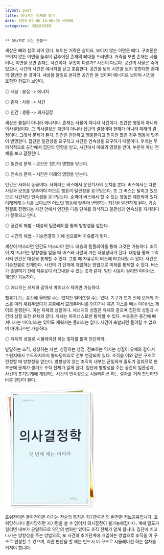 ```yaml
---
layout: post
title: 에너지는 유체와 같다
date: 2015-02-06 14:00:35 +0900
categories: 깨달음의대화
---
```

 




    ** 에너지로 보는 관점** 

  


세상은 뼈와 살로 되어 있다. 보이는 거죽은 살이요, 보이지 않는 이면은 뼈다. 구조론은 보이지 않는 이면을 들추어 감추어진 존재의 뼈대를 드러낸다. 거죽을 보면 존재는 사물이나, 이면을 보면 존재는 사건이다. 무엇이 다른가? 시간이 다르다. 공간의 사물은 죽어있으나, 시간의 사건은 에너지를 싣고 호흡한다. 공간을 보되 시간을 보지 못한다면 존재의 절반만 본 것이다. 세상을 물질로 본다면 공간만 본 것이며 에너지로 보아야 시간을 포함한 전모가 보인다. 

  


◎ 세상 : 물질 -> 에너지   
      
◎ 존재 : 사물 -> 사건   
      
◎ 인간 : 행동 -> 의사결정 

  


세상은 물질이 아니라 에너지다. 존재는 사물이 아니라 사건이다. 인간은 행동이 아니라 의사결정이다. 그 의사결정은 개인이 아니라 집단의 결정이며 현재가 아니라 미래의 결정이다. 그래서 문제가 된다. 인간은 판단하고 행동한다고 믿지만 많은 경우 행동에 맞추어 변명한다. 집단은 일관성을 요구하고 시간은 연속성을 요구하기 때문이다. 우리는 무의식적으로 공간에서 집단의 영향을 받고, 시간에서 미래의 영향을 받아, 부분이 아닌 전체를 보고 결정한다. 

  


◎ 일관성 문제 – 공간은 집단의 영향을 받는다.   
      
◎ 연속성 문제 – 시간은 미래의 영향을 받는다. 

  


인간은 사회적 동물이다. 사회라는 버스에서 운전기사의 눈치를 본다. 버스에서는 다른 사람과 보조를 맞추어야 하므로 행동의 일관성을 요구받는다. 또 그 버스는 달리고 있으므로 시간적인 연속성을 요구받는다. 승객이 버스에서 할 수 있는 행동은 제한되어 있다. 이래저래 눈치를 보다보면 어느덧 행동에 맞추어 변명하는 자신을 발견하게 된다. 기승전결로 진행되는 사건 안에서 인간은 다음 단계를 의식하고 일관성과 연속성을 지키려다가 잘못되고 만다. 

  


◎ 공간의 해법 - 대승의 팀플레이를 통해 방향성을 얻는다.   
      
◎ 시간의 해법 - 기승전결의 기에 섬으로써 자유롭게 된다. 

  


세상이 버스라면 인간도 버스라야 한다. 대승의 팀플레이를 통해 그것은 가능하다. 조직이 치고나가는 방향성을 얻을 때 버스와 나란히 가는 대칭상태가 된다. 대칭을 통해 교착시켜 인간은 대상을 통제할 수 있다. 그럴 때 자유로이 버스에 타고내릴 수 있다. 사건은 기승전결로 전개한다. 사건의 기 단계에 개입하는 방법으로 미래를 통제할 수 있다. 버스가 출발하기 전에 자유로이 타고내릴 수 있는 것과 같다. 일단 시동이 걸리면 마이너스 개입만 가능하다. 

  


◎ 에너지는 유체와 같아서 마이너스 제어만 가능하다. 

  


헬륨기구는 중간에 올라탈 수는 없지만 떨어뜨릴 수는 있다. 기구가 뜨기 전에 모래와 가스를 미리 채워두었다가 공중에서 모래주머니를 던지거나 혹은 가스를 빼는 마이너스 제어로 운행한다. 이는 유체의 성질이다. 에너지의 성질은 유체와 같으며 집단의 성질과 사건의 성질 또한 유체와 같다. 유체는 마이너스로만 통제할 수 있다. 수돗물은 중간에 빠져나가는 마이너스는 있어도 채워지는 플러스는 없다. 사건이 촉발되면 돌이킬 수 없으며 마이너스만 가능하다. 

  


◎ 유체의 성질로 시뮬레이션 하는 절차를 밟아 판단하라. 

  


발달하는 조직, 팽창하는 자본, 성장하는 생명, 진보하는 역사는 성질이 유체와 같아서 수원지에서 수도꼭지까지 통짜덩어리로 전부 연결되어 있다. 조직을 이와 같은 구조로 편성할 때 방향성을 얻는다. 방향성이 있는 조직의 내부는 균일하게 밀도가 걸리므로 한 부분에 문제가 생겨도 조직 전체가 알게 된다. 집단에 방향성을 주는 공간의 일관성과, 사건의 초기단계에 개입하는 시간의 연속성으로 시뮬레이션 하는 절차를 거쳐 판단하면 바른 판단이 된다. 

  



<img src="files/attach/images/198/966/563/111.JPG" alt="111.JPG" width="300" height="397" />   


  


포위전이든 돌파전이든 이기는 전술의 특징은 자기편끼리의 완전한 정보공유입니다. 포위당하거나 돌파당하면 자기편을 볼 수 없어서 의사결정이 불가능해집니다. 계에 밀도가 걸리면 내부가 균일하므로 약간의 변화만 있어도 조직 전체가 알게 됩니다. 집단에 치고나가는 방향성을 주는 방법으로, 또 사건의 초기단계에 개입하는 방법으로 조직을 이 구조로 편성할 수 있으며, 어떤 판단을 할 때는 반드시 이 구조로 시뮬레이션 하는 절차를 거쳐야 합니다.